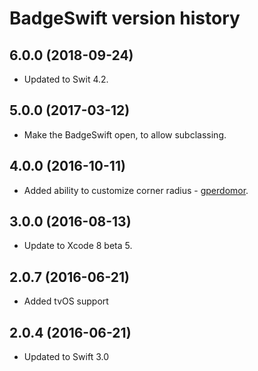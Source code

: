 # BadgeSwift version history


## 6.0.0 (2018-09-24)

* Updated to Swit 4.2.


## 5.0.0 (2017-03-12)

* Make the BadgeSwift open, to allow subclassing.

## 4.0.0 (2016-10-11)

* Added ability to customize corner radius - [gperdomor](https://github.com/gperdomor).

## 3.0.0 (2016-08-13)

* Update to Xcode 8 beta 5.

## 2.0.7 (2016-06-21)

* Added tvOS support

## 2.0.4 (2016-06-21)

* Updated to Swift 3.0